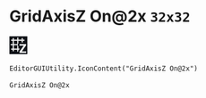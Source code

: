 # GridAxisZ On@2x `32x32`
<img src="/img/GridAxisZ%20On@2x.png" width=32 height=32>

``` CSharp
EditorGUIUtility.IconContent("GridAxisZ On@2x")
```
```
GridAxisZ On@2x
```

